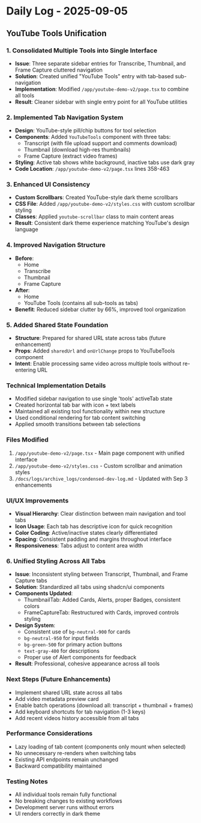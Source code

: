 # Daily Log - 2025-09-05

## YouTube Tools Unification

### 1. Consolidated Multiple Tools into Single Interface
  - **Issue**: Three separate sidebar entries for Transcribe, Thumbnail, and Frame Capture cluttered navigation
  - **Solution**: Created unified "YouTube Tools" entry with tab-based sub-navigation
  - **Implementation**: Modified `/app/youtube-demo-v2/page.tsx` to combine all tools
  - **Result**: Cleaner sidebar with single entry point for all YouTube utilities

### 2. Implemented Tab Navigation System
  - **Design**: YouTube-style pill/chip buttons for tool selection
  - **Components**: Added `YouTubeTools` component with three tabs:
    - Transcript (with file upload support and comments download)
    - Thumbnail (download high-res thumbnails)
    - Frame Capture (extract video frames)
  - **Styling**: Active tab shows white background, inactive tabs use dark gray
  - **Code Location**: `/app/youtube-demo-v2/page.tsx` lines 358-463

### 3. Enhanced UI Consistency
  - **Custom Scrollbars**: Created YouTube-style dark theme scrollbars
  - **CSS File**: Added `/app/youtube-demo-v2/styles.css` with custom scrollbar styling
  - **Classes**: Applied `youtube-scrollbar` class to main content areas
  - **Result**: Consistent dark theme experience matching YouTube's design language

### 4. Improved Navigation Structure
  - **Before**: 
    - Home
    - Transcribe
    - Thumbnail  
    - Frame Capture
  - **After**:
    - Home
    - YouTube Tools (contains all sub-tools as tabs)
  - **Benefit**: Reduced sidebar clutter by 66%, improved tool organization

### 5. Added Shared State Foundation
  - **Structure**: Prepared for shared URL state across tabs (future enhancement)
  - **Props**: Added `sharedUrl` and `onUrlChange` props to YouTubeTools component
  - **Intent**: Enable processing same video across multiple tools without re-entering URL

### Technical Implementation Details
- Modified sidebar navigation to use single 'tools' activeTab state
- Created horizontal tab bar with icon + text labels
- Maintained all existing tool functionality within new structure
- Used conditional rendering for tab content switching
- Applied smooth transitions between tab selections

### Files Modified
1. `/app/youtube-demo-v2/page.tsx` - Main page component with unified interface
2. `/app/youtube-demo-v2/styles.css` - Custom scrollbar and animation styles
3. `/docs/logs/archive_logs/condensed-dev-log.md` - Updated with Sep 3 enhancements

### UI/UX Improvements
- **Visual Hierarchy**: Clear distinction between main navigation and tool tabs
- **Icon Usage**: Each tab has descriptive icon for quick recognition
- **Color Coding**: Active/inactive states clearly differentiated
- **Spacing**: Consistent padding and margins throughout interface
- **Responsiveness**: Tabs adjust to content area width

### 6. Unified Styling Across All Tabs
  - **Issue**: Inconsistent styling between Transcript, Thumbnail, and Frame Capture tabs
  - **Solution**: Standardized all tabs using shadcn/ui components
  - **Components Updated**:
    - ThumbnailTab: Added Cards, Alerts, proper Badges, consistent colors
    - FrameCaptureTab: Restructured with Cards, improved controls styling
  - **Design System**:
    - Consistent use of `bg-neutral-900` for cards
    - `bg-neutral-950` for input fields
    - `bg-green-500` for primary action buttons
    - `text-gray-400` for descriptions
    - Proper use of Alert components for feedback
  - **Result**: Professional, cohesive appearance across all tools

### Next Steps (Future Enhancements)
- Implement shared URL state across all tabs
- Add video metadata preview card
- Enable batch operations (download all: transcript + thumbnail + frames)
- Add keyboard shortcuts for tab navigation (1-3 keys)
- Add recent videos history accessible from all tabs

### Performance Considerations
- Lazy loading of tab content (components only mount when selected)
- No unnecessary re-renders when switching tabs
- Existing API endpoints remain unchanged
- Backward compatibility maintained

### Testing Notes
- All individual tools remain fully functional
- No breaking changes to existing workflows
- Development server runs without errors
- UI renders correctly in dark theme